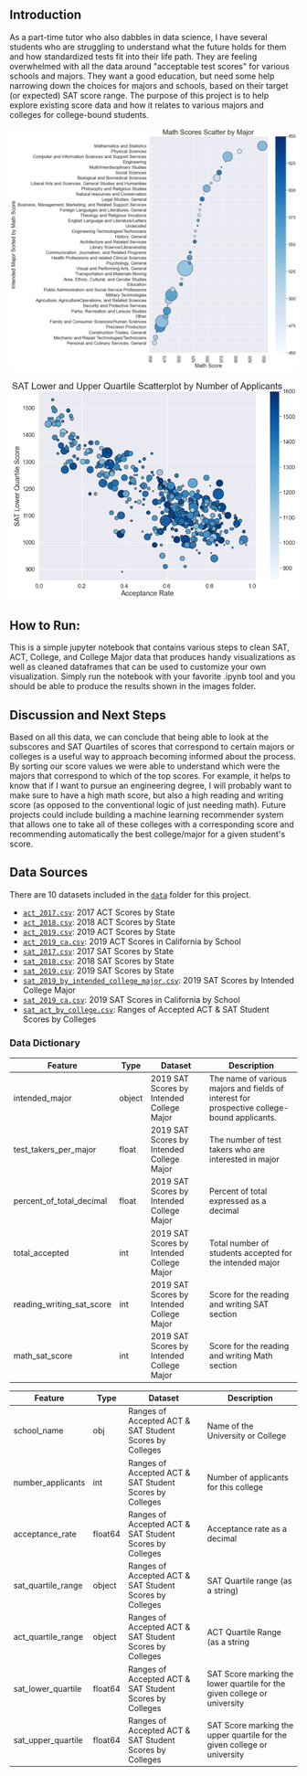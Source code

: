 ## Introduction

 As a part-time tutor who also dabbles in data science, I have several students who are struggling to understand what the future holds for them and how standardized tests fit into their life path. They are feeling overwhelmed with all the data around "acceptable test scores" for various schools and majors. They want a good education, but need some help narrowing down the choices for majors and schools, based on their target (or expected) SAT score range. The purpose of this project is to help explore existing score data and how it relates to various majors and colleges for college-bound students.

![Intended Major by Math Example Image](images/intended_major_by_math_scatterplot.png)

![SAT Score Acceptance Rates](images/SAT_quartiles_scatterplot.png)
## How to Run:

This is a simple jupyter notebook that contains various steps to clean SAT, ACT, College, and College Major data that produces handy visualizations as well as cleaned dataframes that can be used to customize your own visualization. Simply run the notebook with your favorite .ipynb tool and you should be able to produce the results shown in the images folder. 

## Discussion and Next Steps

Based on all this data, we can conclude that being able to look at the subscores and SAT Quartiles of scores that correspond to certain majors or colleges is a useful way to approach becoming informed about the process. By sorting our score values we were able to understand which were the majors that correspond to which of the top scores. For example, it helps to know that if I want to pursue an engineering degree, I will probably want to make sure to have a high math score, but also a high reading and writing score (as opposed to the conventional logic of just needing math). Future projects could include building a machine learning recommender system that allows one to take all of these colleges with a corresponding score and recommending automatically the best college/major for a given student's score. 

## Data Sources
There are 10 datasets included in the [`data`](./data/) folder for this project. 

* [`act_2017.csv`](./data/act_2017.csv): 2017 ACT Scores by State
* [`act_2018.csv`](./data/act_2018.csv): 2018 ACT Scores by State
* [`act_2019.csv`](./data/act_2019.csv): 2019 ACT Scores by State
* [`act_2019_ca.csv`](./data/act_2019_ca.csv): 2019 ACT Scores in California by School
* [`sat_2017.csv`](./data/sat_2017.csv): 2017 SAT Scores by State
* [`sat_2018.csv`](./data/sat_2018.csv): 2018 SAT Scores by State
* [`sat_2019.csv`](./data/sat_2019.csv): 2019 SAT Scores by State
* [`sat_2019_by_intended_college_major.csv`](./data/sat_2019_by_intended_college_major.csv): 2019 SAT Scores by Intended College Major
* [`sat_2019_ca.csv`](./data/sat_2019_ca.csv): 2019 SAT Scores in California by School
* [`sat_act_by_college.csv`](./data/sat_act_by_college.csv): Ranges of Accepted ACT & SAT Student Scores by Colleges


### Data Dictionary
|Feature|Type|Dataset|Description|
|---|---|---|---|
|intended_major|object|2019 SAT Scores by Intended College Major|The name of various majors and fields of interest for prospective college-bound applicants.| 
|test_takers_per_major|float|2019 SAT Scores by Intended College Major|The number of test takers who are interested in major| 
|percent_of_total_decimal|float|2019 SAT Scores by Intended College Major|Percent of total expressed as a decimal| 
|total_accepted|int|2019 SAT Scores by Intended College Major|Total number of students accepted for the intended major| 
|reading_writing_sat_score|int|2019 SAT Scores by Intended College Major|Score for the reading and writing SAT section| 
|math_sat_score|int|2019 SAT Scores by Intended College Major|Score for the reading and writing Math section| 


|Feature|Type|Dataset|Description|
|---|---|---|---|
|school_name|obj|Ranges of Accepted ACT & SAT Student Scores by Colleges|Name of the University or College |
|number_applicants|int|Ranges of Accepted ACT & SAT Student Scores by Colleges|Number of applicants for this college|
|acceptance_rate|float64|Ranges of Accepted ACT & SAT Student Scores by Colleges|Acceptance rate as a decimal|
|sat_quartile_range|object|Ranges of Accepted ACT & SAT Student Scores by Colleges|SAT Quartile range (as a string)|
|act_quartile_range|object|Ranges of Accepted ACT & SAT Student Scores by Colleges|ACT Quartile Range (as a string|
|sat_lower_quartile|float64|Ranges of Accepted ACT & SAT Student Scores by Colleges|SAT Score marking the lower quartile for the given college or university|
|sat_upper_quartile|float64|Ranges of Accepted ACT & SAT Student Scores by Colleges|SAT Score marking the upper quartile for the given college or university|

